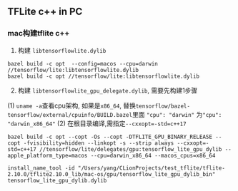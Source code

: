 ## TFLite c++ in PC

### mac构建tflite c++
1. 构建 `libtensorflowlite.dylib`
```
bazel build -c opt  --config=macos --cpu=darwin //tensorflow/lite:libtensorflowlite.dylib
bazel build -c opt //tensorflow/lite:libtensorflowlite.dylib
```

2. 构建 `libtensorflowlite_gpu_delegate.dylib`, 需要先构建1步骤

(1) `uname -a`查看cpu架构, 如果是`x86_64`, 替换`tensorflow/bazel-tensorflow/external/cpuinfo/BUILD.bazel`里面 `"cpu": "darwin"` 为`"cpu": "darwin_x86_64"`
(2) 在根目录编译,需指定`--cxxopt=-std=c++17`
```
bazel build -c opt --copt -Os --copt -DTFLITE_GPU_BINARY_RELEASE --copt -fvisibility=hidden --linkopt -s --strip always --cxxopt=-std=c++17 //tensorflow/lite/delegates/gpu:tensorflow_lite_gpu_dylib --apple_platform_type=macos --cpu=darwin_x86_64 --macos_cpus=x86_64

install_name_tool -id "/Users/yang/CLionProjects/test_tflite/tflite-2.10.0/tflite2.10.0_lib/mac-os/gpu/tensorflow_lite_gpu_dylib_bin" tensorflow_lite_gpu_dylib.dylib
```